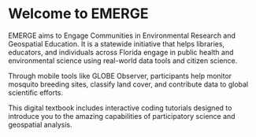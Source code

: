# Welcome to EMERGE

EMERGE aims to Engage Communities in Environmental Research and Geospatial Education. It is a statewide initiative that helps libraries, educators, and individuals across Florida engage in public health and environmental science using real-world data tools and citizen science.

Through mobile tools like GLOBE Observer, participants help monitor mosquito breeding sites, classify land cover, and contribute data to global scientific efforts.

This digital textbook includes interactive coding tutorials designed to introduce you to the amazing capabilities of participatory science and geospatial analysis.

```{tableofcontents}
```
